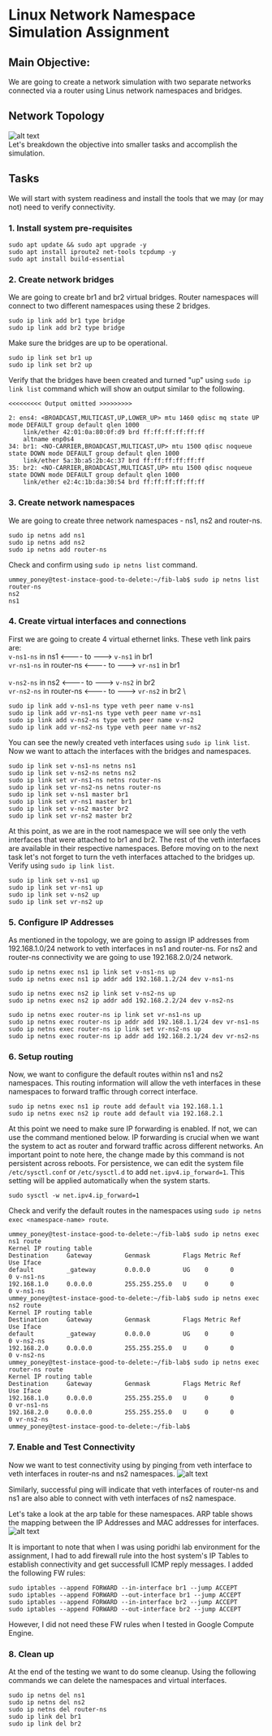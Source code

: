 # Linux Network Namespace Simulation Assignment

## Main Objective: 
We are going to create a network simulation with two separate networks connected via a router using Linus network namespaces and bridges. 

## Network Topology
![alt text](image-2.png) \
Let's breakdown the objective into smaller tasks and accomplish the simulation. 

## Tasks

We will start with system readiness and install the tools that we may (or may not) need to verify connectivity.

### 1. Install system pre-requisites

```
sudo apt update && sudo apt upgrade -y
sudo apt install iproute2 net-tools tcpdump -y
sudo apt install build-essential
```

### 2. Create network bridges
We are going to create br1 and br2 virtual bridges. Router namespaces will connect to two different namespaces using these 2 bridges. 

```
sudo ip link add br1 type bridge
sudo ip link add br2 type bridge
```
Make sure the bridges are up to be operational. 
```
sudo ip link set br1 up
sudo ip link set br2 up
```
Verify that the bridges have been created and turned "up" using `sudo ip link list` command which will show an output similar to the following.
```
<<<<<<<<< Output omitted >>>>>>>>>

2: ens4: <BROADCAST,MULTICAST,UP,LOWER_UP> mtu 1460 qdisc mq state UP mode DEFAULT group default qlen 1000
    link/ether 42:01:0a:80:0f:d9 brd ff:ff:ff:ff:ff:ff
    altname enp0s4
34: br1: <NO-CARRIER,BROADCAST,MULTICAST,UP> mtu 1500 qdisc noqueue state DOWN mode DEFAULT group default qlen 1000
    link/ether 5a:3b:a5:2b:4c:37 brd ff:ff:ff:ff:ff:ff
35: br2: <NO-CARRIER,BROADCAST,MULTICAST,UP> mtu 1500 qdisc noqueue state DOWN mode DEFAULT group default qlen 1000
    link/ether e2:4c:1b:da:30:54 brd ff:ff:ff:ff:ff:ff
```
### 3. Create network namespaces
We are going to create three network namespaces - ns1, ns2 and router-ns. 
```
sudo ip netns add ns1
sudo ip netns add ns2
sudo ip netns add router-ns
```
Check and confirm using `sudo ip netns list` command. 
```
ummey_poney@test-instace-good-to-delete:~/fib-lab$ sudo ip netns list
router-ns
ns2
ns1
```
### 4. Create virtual interfaces and connections
First we are going to create 4 virtual ethernet links. These veth link pairs are:\
`v-ns1-ns` in ns1 <---- to ---> `v-ns1` in br1 \
`vr-ns1-ns` in router-ns <---- to ---> `vr-ns1` in br1 \
\
`v-ns2-ns` in ns2 <---- to ---> `v-ns2` in br2 \
`vr-ns2-ns` in router-ns <---- to ---> `vr-ns2` in br2 \
```
sudo ip link add v-ns1-ns type veth peer name v-ns1
sudo ip link add vr-ns1-ns type veth peer name vr-ns1
sudo ip link add v-ns2-ns type veth peer name v-ns2
sudo ip link add vr-ns2-ns type veth peer name vr-ns2
```
You can see the newly created veth interfaces using `sudo ip link list`. Now we want to attach the interfaces with the bridges and namespaces.
```
sudo ip link set v-ns1-ns netns ns1
sudo ip link set v-ns2-ns netns ns2
sudo ip link set vr-ns1-ns netns router-ns
sudo ip link set vr-ns2-ns netns router-ns
sudo ip link set v-ns1 master br1
sudo ip link set vr-ns1 master br1
sudo ip link set v-ns2 master br2
sudo ip link set vr-ns2 master br2
```
At this point, as we are in the root namespace we will see only the veth interfaces that were attached to br1 and br2. The rest of the veth interfaces are available in their respective namespaces. Before moving on to the next task let's not forget to turn the veth interfaces attached to the bridges up. Verify using `sudo ip link list`. 
```
sudo ip link set v-ns1 up
sudo ip link set vr-ns1 up
sudo ip link set v-ns2 up
sudo ip link set vr-ns2 up
```
### 5. Configure IP Addresses
As mentioned in the topology, we are going to assign IP addresses from 192.168.1.0/24 network to veth interfaces in ns1 and router-ns. For ns2 and router-ns connectivity we are going to use 192.168.2.0/24 network. 
```
sudo ip netns exec ns1 ip link set v-ns1-ns up
sudo ip netns exec ns1 ip addr add 192.168.1.2/24 dev v-ns1-ns
```
```
sudo ip netns exec ns2 ip link set v-ns2-ns up
sudo ip netns exec ns2 ip addr add 192.168.2.2/24 dev v-ns2-ns
```
```	
sudo ip netns exec router-ns ip link set vr-ns1-ns up
sudo ip netns exec router-ns ip addr add 192.168.1.1/24 dev vr-ns1-ns
sudo ip netns exec router-ns ip link set vr-ns2-ns up
sudo ip netns exec router-ns ip addr add 192.168.2.1/24 dev vr-ns2-ns
```
### 6. Setup routing
Now, we want to configure the default routes within ns1 and ns2 namespaces. This routing information will allow the veth interfaces in these namespaces to forward traffic through correct interface.
```
sudo ip netns exec ns1 ip route add default via 192.168.1.1
sudo ip netns exec ns2 ip route add default via 192.168.2.1
```
At this point we need to make sure IP forwarding is enabled. If not, we can use the command mentioned below. IP forwarding is crucial when we want the system to act as router and forward traffic across different networks. An important point to note here, the change made by this command is not persistent across reboots. For persistence, we can edit the system file `/etc/sysctl.conf` or `/etc/sysctl.d` to add `net.ipv4.ip_forward=1`. This setting will be applied automatically when the system starts. 
```
sudo sysctl -w net.ipv4.ip_forward=1
```
Check and verify the default routes in the namespaces using `sudo ip netns exec <namespace-name> route`. 

```
ummey_poney@test-instace-good-to-delete:~/fib-lab$ sudo ip netns exec ns1 route
Kernel IP routing table
Destination     Gateway         Genmask         Flags Metric Ref    Use Iface
default         _gateway        0.0.0.0         UG    0      0        0 v-ns1-ns
192.168.1.0     0.0.0.0         255.255.255.0   U     0      0        0 v-ns1-ns
ummey_poney@test-instace-good-to-delete:~/fib-lab$ sudo ip netns exec ns2 route
Kernel IP routing table
Destination     Gateway         Genmask         Flags Metric Ref    Use Iface
default         _gateway        0.0.0.0         UG    0      0        0 v-ns2-ns
192.168.2.0     0.0.0.0         255.255.255.0   U     0      0        0 v-ns2-ns
ummey_poney@test-instace-good-to-delete:~/fib-lab$ sudo ip netns exec router-ns route
Kernel IP routing table
Destination     Gateway         Genmask         Flags Metric Ref    Use Iface
192.168.1.0     0.0.0.0         255.255.255.0   U     0      0        0 vr-ns1-ns
192.168.2.0     0.0.0.0         255.255.255.0   U     0      0        0 vr-ns2-ns
ummey_poney@test-instace-good-to-delete:~/fib-lab$
```
### 7. Enable and Test Connectivity
Now we want to test connectivity using by pinging from veth interface to veth interfaces in router-ns and ns2 namespaces.
![alt text](image-1.png)

Similarly, successful ping will indicate that veth interfaces of router-ns and ns1 are also able to connect with veth interfaces of ns2 namespace. 

Let's take a look at the arp table for these namespaces. ARP table shows the mapping between the IP Addresses and MAC addresses for interfaces. 
![alt text](image.png)

It is important to note that when I was using poridhi lab environment for the assignment, I had to add firewall rule into the host system's IP Tables to establish connectivity and get successfull ICMP reply messages. I added the following FW rules: 
```
sudo iptables --append FORWARD --in-interface br1 --jump ACCEPT
sudo iptables --append FORWARD --out-interface br1 --jump ACCEPT
sudo iptables --append FORWARD --in-interface br2 --jump ACCEPT
sudo iptables --append FORWARD --out-interface br2 --jump ACCEPT
``` 
However, I did not need these FW rules when I tested in Google Compute Engine.

### 8. Clean up
At the end of the testing we want to do some cleanup. Using the following commands we can delete the namespaces and virtual interfaces. 
```
sudo ip netns del ns1
sudo ip netns del ns2
sudo ip netns del router-ns
sudo ip link del br1
sudo ip link del br2
```